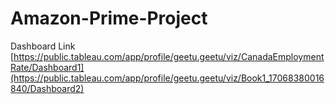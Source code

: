 # Amazon-Prime-Project
Dashboard Link 
[https://public.tableau.com/app/profile/geetu.geetu/viz/CanadaEmploymentRate/Dashboard1](https://public.tableau.com/app/profile/geetu.geetu/viz/Book1_17068380016840/Dashboard2)

